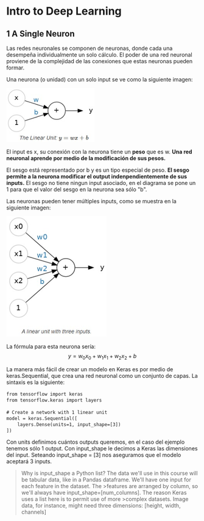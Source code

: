 # Intro to Deep Learning

## 1 A Single Neuron

Las redes neuronales se componen de neuronas, donde cada una desempeña individualmente un solo cálculo. El poder de una red neuronal proviene de la complejidad de las conexiones que estas neuronas pueden formar.

Una neurona (o unidad) con un solo input se ve como la siguiente imagen:

![Una sola neurona](https://github.com/felipegarciaesp/Apuntes_Kaggle/blob/main/Imagen_1.jpg)

El input es x, su conexión con la neurona tiene un **peso** que es w. **Una red neuronal aprende por medio de la modificación de sus pesos.**

El sesgo está representado por b y es un tipo especial de peso. **El sesgo permite a la neurona modificar el output indenpendientemente de sus inputs.** El sesgo no tiene ningun input asociado, en el diagrama se pone un 1 para que el valor del sesgo en la neurona sea sólo "b".

Las neuronas pueden tener múltiples inputs, como se muestra en la siguiente imagen:

![Multiples inputs](https://github.com/felipegarciaesp/Apuntes_Kaggle/blob/main/Iimagen_2.jpg)

La fórmula para esta neurona sería: $$y = w_0 x_0 + w_1 x_1 + w_2 x_2 + b$$

La manera más fácil de crear un modelo en Keras es por medio de keras.Sequential, que crea una red neuronal como un conjunto de capas. La sintaxis es la siguiente:

```
from tensorflow import keras
from tensorflow.keras import layers

# Create a network with 1 linear unit
model = keras.Sequential([
    layers.Dense(units=1, input_shape=[3])
])
```

Con units definimos cuántos outputs queremos, en el caso del ejemplo tenemos sólo 1 output.
Con input_shape le decimos a Keras las dimensiones del input. Seteando input_shape = [3] nos aseguramos que el modelo aceptará 3 inputs.

>Why is input_shape a Python list?
>The data we'll use in this course will be tabular data, like in a Pandas dataframe. We'll have one input for each feature in the dataset. The >features are arranged by column, so we'll always have input_shape=[num_columns]. The reason Keras uses a list here is to permit use of more >complex datasets. Image data, for instance, might need three dimensions: [height, width, channels]